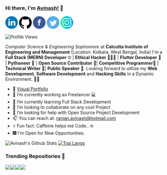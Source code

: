 ### Hi there, I'm [Avinash!](https://avinashkranjan.github.io) 👋

<a href="https://www.linkedin.com/in/avinashkranjan"><img src="https://github.com/avinashkranjan/avinashkranjan/blob/master/logos/linkedin.png" width="40" /></a>
<a href="https://github.com/avinashkranjan"><img src="https://github.com/avinashkranjan/avinashkranjan/blob/master/logos/github-logo.png" width="40" /></a>
<a href="https://www.facebook.com/avinashranjan.1020/"><img src="https://github.com/avinashkranjan/avinashkranjan/blob/master/logos/facebook.png" width="40" /></a>
<a href="https://twitter.com/iavinashranjan"><img src="https://github.com/avinashkranjan/avinashkranjan/blob/master/logos/twitter.png" width="40" /></a>
<a href="https://www.instagram.com/avinashkranjan7"><img src="https://github.com/avinashkranjan/avinashkranjan/blob/master/logos/instagram.png" width="40" /></a>

![Profile Views](https://komarev.com/ghpvc/?username=avinashkranjan)

_Computer Science & Engineering Sophomore_ at <b>Calcutta Institute of Engineering and Management</b> (Location: Kolkata, West Bengal, India) I'm a <b> Full Stack (MERN) Developer</b>  🤓 | <b>Ethical Hacker</b> 👨🏻‍💻 | <b>Flutter Developer</b> 🧐  | <b>Pythoneer</b> 🐍 | <b>Open Source Contributor</b> 📝| <b>Competitive Programmer</b>🤠 | <b>Technical Writer</b> 🤭| <b>Public Speaker</b> 🥳. Looking forward to utilize my <b>Web Development</b>, <b>Software Development</b> and <b>Hacking Skills</b> in a Dynamic Environment. 🧑🏻

- 🎪 [Visual Portfolio](https://sourcerer.io/avinashkranjan)
- 🔭 I’m currently working as Freelancer 💻
- 🌱 I’m currently learning Full Stack Development 
- 👯 I’m looking to collaborate on any cool Project
- 🤔 I’m looking for help with Open Source Project Development 
- 📫 You can reach at: ranjan.avinash@hotmail.com 
- ⚡ Fun fact: Caffeine helps me Code.. ☕
- 🎆 I'm Open for New Opportunities.


![Avinash's Github Stats](https://github-readme-stats.vercel.app/api?username=avinashkranjan&show_icons=true)
[![Top Langs](https://github-readme-stats.vercel.app/api/top-langs/?username=avinashkranjan&layout=compact)](https://github.com/avinashkranjan)

### Trending Repositories 📖

<a href="https://github.com/avinashkranjan/Malware-with-Backdoor-and-Keylogger">
  <img align="left" src="https://github-readme-stats.vercel.app/api/pin/?username=avinashkranjan&repo=Malware-with-Backdoor-and-Keylogger" />
</a>
<a href="https://github.com/avinashkranjan/Python-Scripts">
  <img align="left" src="https://github-readme-stats.vercel.app/api/pin/?username=avinashkranjan&repo=Amazing-Python-Scripts" />
</a>
<a href="https://github.com/avinashkranjan/lifeMEDeasy">
  <img align="left" src="https://github-readme-stats.vercel.app/api/pin/?username=avinashkranjan&repo=lifeMEDeasy" />
</a>
<a href="https://github.com/avinashkranjan/Competitive-Programming-Algorithms">
  <img align="left" src="https://github-readme-stats.vercel.app/api/pin/?username=avinashkranjan&repo=Competitive-Programming-Algorithms" />
</a>
